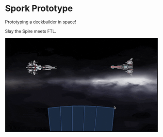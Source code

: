 # Spork Prototype

Prototyping a deckbuilder in space!

Slay the Spire meets FTL.

![](DevLog/Spork%20DevLog%202023-08-03/CleanShot%202023-08-04%20at%2001.28.22.gif)
